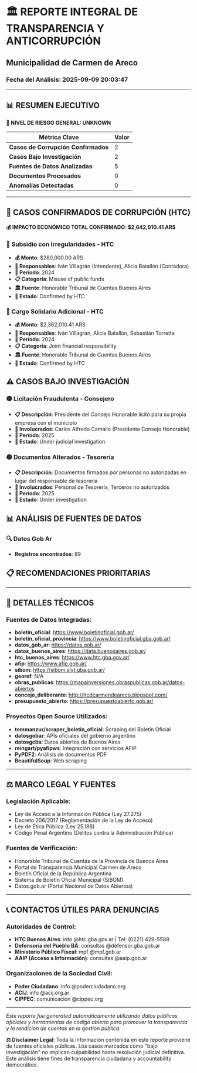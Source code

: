 
# 🏛️ REPORTE INTEGRAL DE TRANSPARENCIA Y ANTICORRUPCIÓN
## Municipalidad de Carmen de Areco
### Fecha del Análisis: 2025-09-09 20:03:47

---

## 📊 RESUMEN EJECUTIVO

**🚨 NIVEL DE RIESGO GENERAL: UNKNOWN**

| Métrica Clave                   | Valor                                      |
| ------------------------------- | ------------------------------------------ |
| **Casos de Corrupción Confirmados** | 2 |
| **Casos Bajo Investigación**      | 2 |
| **Fuentes de Datos Analizadas**   | 5 |
| **Documentos Procesados**         | 0 |
| **Anomalías Detectadas**          | 0 |

---

## 🚨 CASOS CONFIRMADOS DE CORRUPCIÓN (HTC)

**💰 IMPACTO ECONÓMICO TOTAL CONFIRMADO: $2,642,010.41 ARS**



### 🔴 Subsidio con Irregularidades - HTC
- **💰 Monto**: $280,000.00 ARS
- **👥 Responsables**: Iván Villagrán (Intendente), Alicia Batallón (Contadora)
- **📅 Período**: 2024
- **📋 Categoría**: Misuse of public funds
- **🏛️ Fuente**: Honorable Tribunal de Cuentas Buenos Aires
- **📄 Estado**: Confirmed by HTC



### 🔴 Cargo Solidario Adicional - HTC
- **💰 Monto**: $2,362,010.41 ARS
- **👥 Responsables**: Iván Villagrán, Alicia Batallón, Sebastián Torretta
- **📅 Período**: 2024
- **📋 Categoría**: Joint financial responsibility
- **🏛️ Fuente**: Honorable Tribunal de Cuentas Buenos Aires
- **📄 Estado**: Confirmed by HTC

## ⚠️ CASOS BAJO INVESTIGACIÓN



### 🟡 Licitación Fraudulenta - Consejero
- **📋 Descripción**: Presidente del Consejo Honorable licitó para su propia empresa con el municipio
- **👥 Involucrados**: Carlos Alfredo Camallo (Presidente Consejo Honorable)
- **📅 Período**: 2025
- **📄 Estado**: Under judicial investigation



### 🟡 Documentos Alterados - Tesorería
- **📋 Descripción**: Documentos firmados por personas no autorizadas en lugar del responsable de tesorería
- **👥 Involucrados**: Personal de Tesorería, Terceros no autorizados
- **📅 Período**: 2025
- **📄 Estado**: Under investigation

## 📊 ANÁLISIS DE FUENTES DE DATOS

### 🔍 Datos Gob Ar
- **Registros encontrados**: 89

## 📋 RECOMENDACIONES PRIORITARIAS



---

## 🔧 DETALLES TÉCNICOS

### Fuentes de Datos Integradas:
- **boletin_oficial**: https://www.boletinoficial.gob.ar/
- **boletin_oficial_provincia**: https://www.boletinoficial.gba.gob.ar/
- **datos_gob_ar**: https://datos.gob.ar/
- **datos_buenos_aires**: https://data.buenosaires.gob.ar/
- **htc_buenos_aires**: https://www.htc.gba.gov.ar/
- **afip**: https://www.afip.gob.ar/
- **sibom**: https://sibom.slyt.gba.gob.ar/
- **georef**: N/A
- **obras_publicas**: https://mapainversiones.obraspublicas.gob.ar/datos-abiertos
- **concejo_deliberante**: http://hcdcarmendeareco.blogspot.com/
- **presupuesto_abierto**: https://presupuestoabierto.gob.ar/


### Proyectos Open Source Utilizados:
- **tommanzur/scraper_boletin_oficial**: Scraping del Boletín Oficial
- **datosgobar**: APIs oficiales del gobierno argentino
- **datosgcba**: Datos abiertos de Buenos Aires
- **reingart/pyafipws**: Integración con servicios AFIP
- **PyPDF2**: Análisis de documentos PDF
- **BeautifulSoup**: Web scraping


---

## ⚖️ MARCO LEGAL Y FUENTES

### Legislación Aplicable:
- Ley de Acceso a la Información Pública (Ley 27.275)
- Decreto 206/2017 (Reglamentación de la Ley de Acceso)
- Ley de Ética Pública (Ley 25.188)
- Código Penal Argentino (Delitos contra la Administración Pública)

### Fuentes de Verificación:
- Honorable Tribunal de Cuentas de la Provincia de Buenos Aires
- Portal de Transparencia Municipal Carmen de Areco
- Boletín Oficial de la República Argentina
- Sistema de Boletín Oficial Municipal (SIBOM)
- Datos.gob.ar (Portal Nacional de Datos Abiertos)

---

## 📞 CONTACTOS ÚTILES PARA DENUNCIAS

### Autoridades de Control:
- **HTC Buenos Aires**: info @htc.gba.gov.ar | Tel: (0221) 429-5588
- **Defensoría del Pueblo BA**: consultas @defensor.gba.gob.ar
- **Ministerio Público Fiscal**: mpf @mpf.gob.ar
- **AAIP (Acceso a Información)**: consultas @aaip.gob.ar

### Organizaciones de la Sociedad Civil:
- **Poder Ciudadano**: info @poderciudadano.org
- **ACIJ**: info @acij.org.ar
- **CIPPEC**: comunicacion @cippec.org

---

*Este reporte fue generated automáticamente utilizando datos públicos oficiales y herramientas de código abierto para promover la transparencia y la rendición de cuentas en la gestión pública.*

**⚖️ Disclaimer Legal**: Toda la información contenida en este reporte proviene de fuentes oficiales públicas. Los casos marcados como "bajo investigación" no implican culpabilidad hasta resolución judicial definitiva. Este análisis tiene fines de transparencia ciudadana y accountability democrático.
